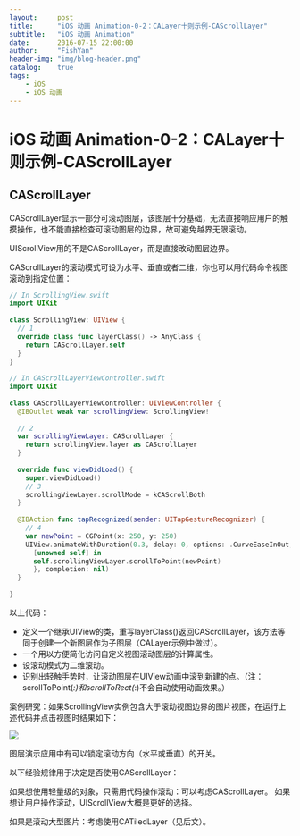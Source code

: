 ```yaml
---
layout:     post
title:      "iOS 动画 Animation-0-2：CALayer十则示例-CAScrollLayer"
subtitle:   "iOS 动画 Animation"
date:       2016-07-15 22:00:00
author:     "FishYan"
header-img: "img/blog-header.png" 
catalog:    true
tags:
    - iOS
    - iOS 动画
---
```


# iOS 动画 Animation-0-2：CALayer十则示例-CAScrollLayer

## CAScrollLayer

CAScrollLayer显示一部分可滚动图层，该图层十分基础，无法直接响应用户的触摸操作，也不能直接检查可滚动图层的边界，故可避免越界无限滚动。 

UIScrollView用的不是CAScrollLayer，而是直接改动图层边界。

CAScrollLayer的滚动模式可设为水平、垂直或者二维，你也可以用代码命令视图滚动到指定位置：

```swift
// In ScrollingView.swift
import UIKit
  
class ScrollingView: UIView {
  // 1
  override class func layerClass() -> AnyClass {
    return CAScrollLayer.self
  }
}
  
// In CAScrollLayerViewController.swift
import UIKit
  
class CAScrollLayerViewController: UIViewController {
  @IBOutlet weak var scrollingView: ScrollingView!
  
  // 2
  var scrollingViewLayer: CAScrollLayer {
    return scrollingView.layer as CAScrollLayer
  }
  
  override func viewDidLoad() {
    super.viewDidLoad()
    // 3
    scrollingViewLayer.scrollMode = kCAScrollBoth
  }
  
  @IBAction func tapRecognized(sender: UITapGestureRecognizer) {
    // 4
    var newPoint = CGPoint(x: 250, y: 250)
    UIView.animateWithDuration(0.3, delay: 0, options: .CurveEaseInOut, animations: {
      [unowned self] in
      self.scrollingViewLayer.scrollToPoint(newPoint)
      }, completion: nil)
  }
  
}
```
以上代码：

- 定义一个继承UIView的类，重写layerClass()返回CAScrollLayer，该方法等同于创建一个新图层作为子图层（CALayer示例中做过）。
- 一个用以方便简化访问自定义视图滚动图层的计算属性。
- 设滚动模式为二维滚动。
- 识别出轻触手势时，让滚动图层在UIView动画中滚到新建的点。（注：scrollToPoint(_:)和scrollToRect(_:)不会自动使用动画效果。）

案例研究：如果ScrollingView实例包含大于滚动视图边界的图片视图，在运行上述代码并点击视图时结果如下：

![](http://cc.cocimg.com/api/uploads/20150317/1426581687136971.gif)

图层演示应用中有可以锁定滚动方向（水平或垂直）的开关。

以下经验规律用于决定是否使用CAScrollLayer：

如果想使用轻量级的对象，只需用代码操作滚动：可以考虑CAScrollLayer。
如果想让用户操作滚动，UIScrollView大概是更好的选择。

如果是滚动大型图片：考虑使用CATiledLayer（见后文）。